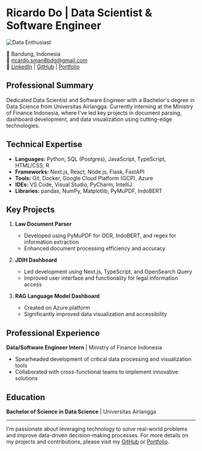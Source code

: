 # Ricardo Do | Data Scientist & Software Engineer

![Data Enthusiast](https://media.giphy.com/media/3oKIPEqDGUULpEU0aQ/giphy.gif)

📍 Bandung, Indonesia  
📧 [ricardo.sman8bdg@gmail.com](mailto:ricardo.sman8bdg@gmail.com)  
🔗 [LinkedIn](https://www.linkedin.com/in/ricardo-do) | [GitHub](https://github.com/ricardo-dodo) | [Portfolio](https://ricardo-dodo.netlify.app/)

## Professional Summary
Dedicated Data Scientist and Software Engineer with a Bachelor's degree in Data Science from Universitas Airlangga. Currently interning at the Ministry of Finance Indonesia, where I've led key projects in document parsing, dashboard development, and data visualization using cutting-edge technologies.

## Technical Expertise
- **Languages:** Python, SQL (Postgres), JavaScript, TypeScript, HTML/CSS, R
- **Frameworks:** Next.js, React, Node.js, Flask, FastAPI
- **Tools:** Git, Docker, Google Cloud Platform (GCP), Azure
- **IDEs:** VS Code, Visual Studio, PyCharm, IntelliJ
- **Libraries:** pandas, NumPy, Matplotlib, PyMuPDF, IndoBERT

## Key Projects
1. **Law Document Parser**
   - Developed using PyMuPDF for OCR, IndoBERT, and regex for information extraction
   - Enhanced document processing efficiency and accuracy

2. **JDIH Dashboard**
   - Led development using Next.js, TypeScript, and OpenSearch Query
   - Improved user interface and functionality for legal information access

3. **RAG Language Model Dashboard**
   - Created on Azure platform
   - Significantly improved data visualization and accessibility

## Professional Experience
**Data/Software Engineer Intern** | Ministry of Finance Indonesia
- Spearheaded development of critical data processing and visualization tools
- Collaborated with cross-functional teams to implement innovative solutions

## Education
**Bachelor of Science in Data Science** | Universitas Airlangga

---

I'm passionate about leveraging technology to solve real-world problems and improve data-driven decision-making processes. For more details on my projects and contributions, please visit my [GitHub](https://github.com/ricardo-dodo) or [Portfolio](https://ricardo-dodo.netlify.app/).
